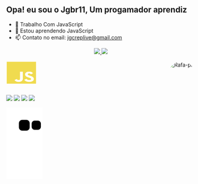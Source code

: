 ## Opa! eu sou o Jgbr11, Um progamador aprendiz

- 🔭 Trabalho Com JavaScript
- 🌱 Estou aprendendo JavaScript
- 📫 Contato no email: jgcreplive@gmail.com

<div align="center">
  <a href="https://github.com/Jgbr11">
  <img height="180em" src="https://github-readme-stats.vercel.app/api?username=Jgbr11&show_icons=true&theme=radical&include_all_commits=true&count_private=true"/>
  <img height="180em" src="https://github-readme-stats.vercel.app/api/top-langs/?username=Jgbr11&layout=compact&langs_count=7&theme=radical"/>
</div>
  
  <div style="display: inline_block"><br>
  <img align="center" alt="Rafa-Js" height="60" width="80" src="https://raw.githubusercontent.com/devicons/devicon/master/icons/javascript/javascript-plain.svg">
  <img align="right" alt="Rafa-pic" height="150" style="border-radius:50px;" src="https://media.istockphoto.com/vectors/bright-starry-background-vector-id1082356116?k=20&m=1082356116&s=612x612&w=0&h=rSEO5OClwNEXA_Ju9Sa8ZQnf-MpYUP5MNcdLpnRhk5I=">
</div>
  
  ##
  
  <div> 
  <a href="https://www.youtube.com/channel/UCan6KDc_G1GKJoqJkP2J9hA" target="_blank"><img src="https://img.shields.io/badge/YouTube-FF0000?style=for-the-badge&logo=youtube&logoColor=white" target="_blank"></a>
  <a href="https://www.instagram.com/jgscordeiro/" target="_blank"><img src="https://img.shields.io/badge/-Instagram-%23E4405F?style=for-the-badge&logo=instagram&logoColor=white" target="_blank"></a>
 	<a href="https://www.twitch.tv/jgbr12" target="_blank"><img src="https://img.shields.io/badge/Twitch-9146FF?style=for-the-badge&logo=twitch&logoColor=white" target="_blank"></a>
  <a href = "mailto:jgcreplive@gmail.com"><img src="https://img.shields.io/badge/-Gmail-%23333?style=for-the-badge&logo=gmail&logoColor=white" target="_blank"></a>
 
  ![Snake animation](https://github.com/rafaballerini/rafaballerini/blob/output/github-contribution-grid-snake.svg)
 
</div>
